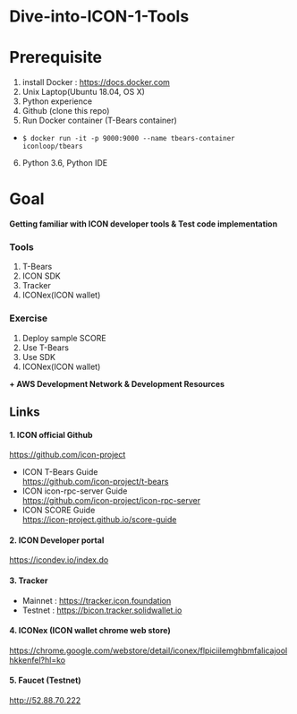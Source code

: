 # Dive-into-ICON-1-Tools
  
# Prerequisite
1. install Docker : https://docs.docker.com
2. Unix Laptop(Ubuntu 18.04, OS X)
3. Python experience  
4. Github (clone this repo)   
5. Run Docker container (T-Bears container)  
 * ```$ docker run -it -p 9000:9000 --name tbears-container iconloop/tbears```
6. Python 3.6, Python IDE  

# Goal 


**Getting familiar with ICON developer tools & Test code implementation**

### Tools

1. T-Bears
2. ICON SDK
3. Tracker
4. ICONex(ICON wallet)

### Exercise
1. Deploy sample SCORE 
2. Use T-Bears
3. Use SDK
4. ICONex(ICON wallet)

**\+ AWS Development Network & Development Resources**
 
 
## Links

#### 1. ICON official Github
https://github.com/icon-project

* ICON T-Bears Guide  
https://github.com/icon-project/t-bears
* ICON icon-rpc-server Guide  
https://github.com/icon-project/icon-rpc-server
* ICON SCORE Guide  
https://icon-project.github.io/score-guide


#### 2. ICON Developer portal
https://icondev.io/index.do

#### 3. Tracker
* Mainnet : https://tracker.icon.foundation
* Testnet : https://bicon.tracker.solidwallet.io


#### 4. ICONex (ICON wallet chrome web store)
https://chrome.google.com/webstore/detail/iconex/flpiciilemghbmfalicajoolhkkenfel?hl=ko

#### 5. Faucet (Testnet)
http://52.88.70.222
